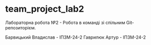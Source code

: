 # team_project_lab2
Лабораторна робота №2 - Робота в команді зі спільним Git-репозиторієм.

Барвицький Владислав - ІПЗМ-24-2
Гаврилюк Артур - ІПЗМ-24-2
